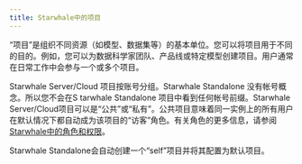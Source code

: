 ```yaml
---
title: Starwhale中的项目
---
```


“项目”是组织不同资源（如模型、数据集等）的基本单位。您可以将项目用于不同的目的。例如，您可以为数据科学家团队、产品线或特定模型创建项目。用户通常在日常工作中会参与一个或多个项目。

Starwhale Server/Cloud 项目按账号分组。Starwhale Standalone 没有帐号概念。所以您不会在S tarwhale Standalone 项目中看到任何帐号前缀。Starwhale Server/Cloud项目可以是“公共”或“私有”。公共项目意味着同一实例上的所有用户在默认情况下都自动成为该项目的“访客”角色。有关角色的更多信息，请参阅[Starwhale中的角色和权限](roles-permissions)。

Starwhale Standalone会自动创建一个“self”项目并将其配置为默认项目。
